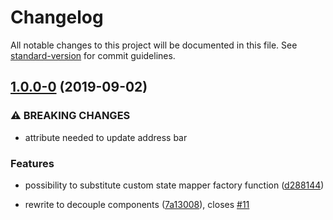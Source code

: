 # Changelog

All notable changes to this project will be documented in this file. See [standard-version](https://github.com/conventional-changelog/standard-version) for commit guidelines.

## [1.0.0-0](https://github.com/tpluscode/ld-navigation/compare/v0.5.2...v1.0.0-0) (2019-09-02)


### ⚠ BREAKING CHANGES

* attribute needed to update address bar

### Features

* possibility to substitute custom state mapper factory function ([d288144](https://github.com/tpluscode/ld-navigation/commit/d288144))


* rewrite to decouple components ([7a13008](https://github.com/tpluscode/ld-navigation/commit/7a13008)), closes [#11](https://github.com/tpluscode/ld-navigation/issues/11)
